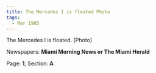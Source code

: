 ```yaml
---  
title: The Mercedes I is floated Photo  
tags:  
  - Mar 1985  
---  
```

  
The Mercedes I is floated. [Photo]  
  
Newspapers: **Miami Morning News or The Miami Herald**  
  
Page: **1**, Section: **A** 
